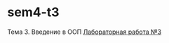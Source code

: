 # sem4-t3
Тема 3. Введение в ООП
[Лабораторная работа №3](https://repl.it/@LizaBielorukova/Laboratornaia-vviedieniie-v-opp)
